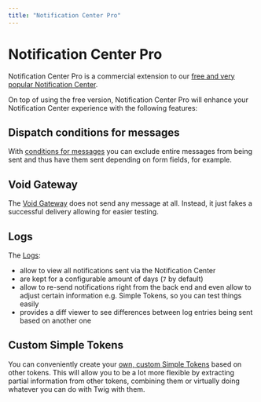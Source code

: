 ```yaml
---
title: "Notification Center Pro"
---
```


# Notification Center Pro

Notification Center Pro is a commercial extension to our [free and very popular Notification Center][NC]. 

On top of using the free version, Notification Center Pro will enhance your Notification Center experience with the 
following features:

## Dispatch conditions for messages

With [conditions for messages](./message-conditions) you can exclude entire messages from being sent and thus have them sent depending on form fields, for example.

## Void Gateway

The [Void Gateway](./void-gateway) does not send any message at all. Instead, it just fakes a successful delivery allowing
for easier testing.

## Logs

The [Logs](./logs):

- allow to view all notifications sent via the Notification Center
- are kept for a configurable amount of days (`7` by default)
- allow to re-send notifications right from the back end and even allow to adjust certain information e.g.
  Simple Tokens, so you can test things easily
- provides a diff viewer to see differences between log entries being sent based on another one

## Custom Simple Tokens

You can conveniently create your [own, custom Simple Tokens](./custom-tokens) based on other tokens. This will allow you to be a 
lot more flexible by extracting partial information from other tokens, combining them or virtually doing whatever you can do
with Twig with them.

[NC]: https://extensions.contao.org/?p=terminal42%2Fnotification_center